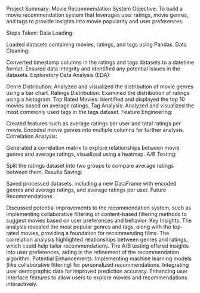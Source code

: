 Project Summary: Movie Recommendation System
Objective:
To build a movie recommendation system that leverages user ratings, movie genres, and tags to provide insights into movie popularity and user preferences.

Steps Taken:
Data Loading:

Loaded datasets containing movies, ratings, and tags using Pandas.
Data Cleaning:

Converted timestamp columns in the ratings and tags datasets to a datetime format.
Ensured data integrity and identified any potential issues in the datasets.
Exploratory Data Analysis (EDA):

Genre Distribution: Analyzed and visualized the distribution of movie genres using a bar chart.
Ratings Distribution: Examined the distribution of ratings using a histogram.
Top Rated Movies: Identified and displayed the top 10 movies based on average ratings.
Tag Analysis: Analyzed and visualized the most commonly used tags in the tags dataset.
Feature Engineering:

Created features such as average ratings per user and total ratings per movie.
Encoded movie genres into multiple columns for further analysis.
Correlation Analysis:

Generated a correlation matrix to explore relationships between movie genres and average ratings, visualized using a heatmap.
A/B Testing:

Split the ratings dataset into two groups to compare average ratings between them.
Results Saving:

Saved processed datasets, including a new DataFrame with encoded genres and average ratings, and average ratings per user.
Future Recommendations:

Discussed potential improvements to the recommendation system, such as implementing collaborative filtering or content-based filtering methods to suggest movies based on user preferences and behavior.
Key Insights:
The analysis revealed the most popular genres and tags, along with the top-rated movies, providing a foundation for recommending films.
The correlation analysis highlighted relationships between genres and ratings, which could help tailor recommendations.
The A/B testing offered insights into user preferences, aiding in the refinement of the recommendation algorithm.
Potential Enhancements:
Implementing machine learning models (like collaborative filtering) for personalized recommendations.
Integrating user demographic data for improved prediction accuracy.
Enhancing user interface features to allow users to explore movies and recommendations interactively.